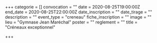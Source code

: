 +++
categorie = []
convocation = ""
date = 2020-08-25T19:00:00Z
end_date = 2020-08-25T22:00:00Z
date_inscription = ""
date_tirage = ""
description = ""
event_type = "creneau"
fiche_inscription = ""
image = ""
lieu = "Gymnase Jean Maréchal"
poster = ""
reglement = ""
title = "Créneaux exceptionnel"

+++
